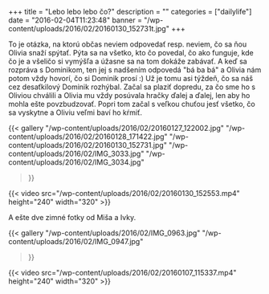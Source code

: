 +++
title = "Lebo lebo lebo čo?"
description = ""
categories = ["dailylife"]
date = "2016-02-04T11:23:48"
banner = "/wp-content/uploads/2016/02/20160130_152731t.jpg"
+++

To je otázka, na ktorú občas neviem odpovedať resp. neviem, čo sa ňou Olivia snaží spýtať. Pýta sa na všetko, kto čo povedal, čo ako funguje, kde čo je a
všeličo si vymýšľa a úžasne sa na tom dokáže zabávať. A keď sa rozpráva s Dominikom, ten jej s
nadšením odpovedá "bá ba bá" a Olivia nám potom vždy hovorí, čo si Dominik prosí :) Už je tomu asi
týždeň, čo sa náš cez desaťkilový Dominik rozhýbal. Začal sa plaziť dopredu, za čo sme ho s Oliviou
chválili a Olivia mu vždy posúvala hračky ďalej a ďalej, len aby ho mohla ešte povzbudzovať. Popri
tom začal s veľkou chuťou jesť všetko, čo sa vyskytne a Oliviu veľmi baví ho kŕmiť.

{{< gallery
    "/wp-content/uploads/2016/02/20160127_122002.jpg"
    "/wp-content/uploads/2016/02/20160128_171422.jpg"
    "/wp-content/uploads/2016/02/20160130_152731.jpg"
    "/wp-content/uploads/2016/02/IMG_3033.jpg"
    "/wp-content/uploads/2016/02/IMG_3034.jpg"
>}}

{{< video src="/wp-content/uploads/2016/02/20160130_152553.mp4" height="240" width="320" >}}


A ešte dve zimné fotky od Miša a Ivky.

{{< gallery
    "/wp-content/uploads/2016/02/IMG_0963.jpg"
    "/wp-content/uploads/2016/02/IMG_0947.jpg"
>}}

{{< video src="/wp-content/uploads/2016/02/20160107_115337.mp4" height="240" width="320" >}}

